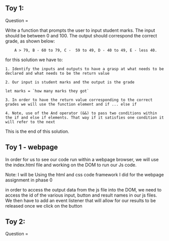 ## Toy 1:

Question = 

Write a function that prompts the user to input student marks. The input should be between 0 and 100. The output should correspond the correct grade, as shown below: 

        A > 79, B - 60 to 79, C -  59 to 49, D - 40 to 49, E - less 40.

for this solution we have to:
    
    1. Identify the inputs and outputs to have a grasp at what needs to be declared and what needs to be the return value

    2. Our input is student marks and the output is the grade

    let marks = `how many marks they got`

    3. In order to have the return value corresponding to the correct grades we will use the function element and if ... else if

    4. Note, use of the And operator (&&) to pass two conditions within the if and else if elements. That way if it satisfies one condition it will refer to the next


This is the end of this solution.

## Toy 1 - webpage

In order for us to see our code run within a webpage browser, we will use the index.html file and working on the DOM to run our Js code.

Note: I will be Using the html and css code framework I did for the webpage assignment in phase 0

in order to access the output data from the js file into the DOM, we need to access the id of the various input, button and result names in our js files. We then have to add an event listener that will allow for our results to be released once we click on the button


## Toy 2:

Question = 

